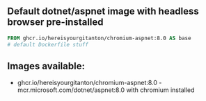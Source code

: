 ## Default dotnet/aspnet image with headless browser pre-installed

```Dockerfile
FROM ghcr.io/hereisyourgitanton/chromium-aspnet:8.0 AS base
# default Dockerfile stuff
```

## Images available:
- ghcr.io/hereisyourgitanton/chromium-aspnet:8.0 - mcr.microsoft.com/dotnet/aspnet:8.0 with chromium installed
